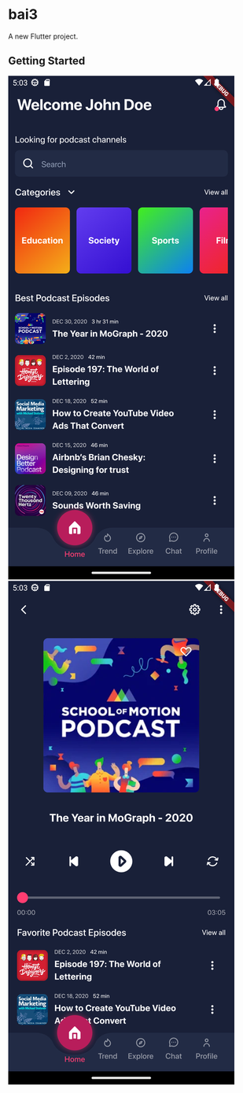 # bai3

A new Flutter project.

## Getting Started

![Screenshot screen 1.](/assets/images/screen1.png)
![Screenshot screen 2.](/assets/images/screen2.png)
